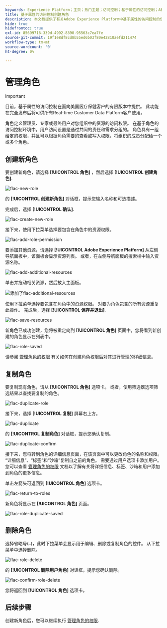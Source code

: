 ```yaml
---
keywords: Experience Platform；主页；热门主题；访问控制；基于属性的访问控制；ABAC
title: 基于属性的访问控制创建角色
description: 本文档提供了有关Adobe Experience Platform中基于属性的访问控制的信息
hide: true
hidefromtoc: true
exl-id: 85699716-339d-4992-8390-95563c7ea7fe
source-git-commit: 19f1e8df8cd8b55ed6b03f80e42810aefd211474
workflow-type: tm+mt
source-wordcount: '0'
ht-degree: 0%

---
```


# 管理角色

>[!IMPORTANT]
>
>目前，基于属性的访问控制在面向美国医疗保健客户的有限版本中提供。 此功能在完全发布后将可供所有Real-time Customer Data Platform客户使用。

角色定义管理员、专家或最终用户对您组织中的资源的访问权限。 在基于角色的访问控制环境中，用户访问设置是通过共同的责任和需求分组的。 角色具有一组给定的权限，并且可以根据角色需要的查看或写入权限，将组织的成员分配给一个或多个角色。

## 创建新角色

要创建新角色，请选择 **[!UICONTROL 角色]** ，然后选择 **[!UICONTROL 创建角色]**.

![flac-new-role](../../images/flac-ui/flac-new-role.png)

的 **[!UICONTROL 创建新角色]** 对话框，提示您输入名称和可选描述。

完成后，选择 **[!UICONTROL 确认]**.

![flac-create-new-role](../../images/flac-ui/flac-create-new-role.png)

接下来，使用下拉菜单选择要包含在角色中的资源权限。

![flac-add-role-permission](../../images/flac-ui/flac-add-role-permission.png)

要添加其他资源，请选择 **[!UICONTROL Adobe Experience Platform]** 从左侧导航面板中，该面板会显示资源列表。 或者，在左侧导航面板的搜索栏中输入资源名称。

![flac-add-additional-resources](../../images/flac-ui/flac-add-additional-resources.png)

单击并拖动相关资源，然后放入主面板。

![添加了flac-additional-resources](../../images/flac-ui/flac-additional-resources-added.png)

使用下拉菜单选择要包含在角色中的资源权限。 对要为角色包含的所有资源重复此操作。 完成后，选择 **[!UICONTROL 保存并退出]**.

![flac-save-resources](../../images/flac-ui/flac-save-resources.png)

新角色已成功创建，您将被重定向到 **[!UICONTROL 角色]** 页面中，您将看到新创建的角色显示在列表中。

![flac-role-saved](../../images/flac-ui/flac-role-saved.png)

请参阅 [管理角色的权限](#manage-permissions-for-a-role) 有关如何在创建角色权限后对其进行管理的详细信息。

## 复制角色

要复制现有角色，请从 **[!UICONTROL 角色]** 选项卡。 或者，使用筛选器选项筛选结果以查找要复制的角色。

![flac-duplicate-role](../../images/flac-ui/flac-duplicate-role.png)

接下来，选择 **[!UICONTROL 复制]** 屏幕右上方。

![flac-duplicate](../../images/flac-ui/flac-duplicate.png)

的 **[!UICONTROL 复制角色]** 对话框，提示您确认复制。

![flac-duplicate-confirm](../../images/flac-ui/flac-duplicate-confirm.png)

接下来，您将转到角色的详细信息页面，在该页面中可以更改角色的名称和权限。 “详细信息”、“标签”和“沙箱”复制自之前的角色。 需要通过用户选项卡添加用户。 您可以查看 [管理角色的权限](permissions.md) 文档以了解有关将详细信息、标签、沙箱和用户添加到角色的更多信息。

单击左箭头可返回到 **[!UICONTROL 角色]** 选项卡。

![flac-return-to-roles](../../images/flac-ui/flac-return-to-roles.png)

新角色将显示在 **[!UICONTROL 角色]** 页面。

![flac-role-duplicate-saved](../../images/flac-ui/flac-role-duplicate-saved.png)

## 删除角色

选择省略号(`…`)，此时下拉菜单会显示用于编辑、删除或复制角色的控件。 从下拉菜单中选择删除。

![flac-role-delete](../../images/flac-ui/flac-role-delete.png)

的 **[!UICONTROL 删除用户角色]** 对话框，提示您确认删除。

![flac-confirm-role-delete](../../images/flac-ui/flac-confirm-role-delete.png)

您将返回到 **[!UICONTROL 角色]** 选项卡。

## 后续步骤

创建新角色后，您可以继续执行 [管理角色的权限](permissions.md).
